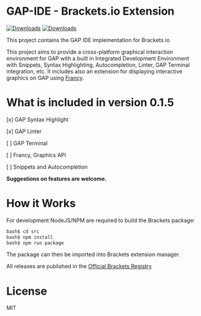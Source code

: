 # GAP-IDE - Brackets.io Extension

[![Downloads](https://badges.ml/gap-ide/total.svg)](https://brackets-extension-badges.github.io#gap-ide) [![Downloads](https://badges.ml/gap-ide/last-version.svg)](https://brackets-extension-badges.github.io#gap-ide)

This project contains the GAP IDE implementation for Brackets.io

This project aims to provide a cross-platform graphical interaction environment for GAP with a built in
Integrated Development Environment with Snippets, Syntax Highlighting, Autocompletion, 
Linter, GAP Terminal integration, etc. It includes also an extension for displaying interactive graphics on GAP using [Francy](https://github.com/mcmartins/francy).

# What is included in version 0.1.5

[x] GAP Syntax Highlight

[x] GAP Linter

[ ] GAP Terminal

[ ] Francy, Graphics API

[ ] Snippets and Autocompletion


**Suggestions on features are welcome.**

# How it Works 

For development NodeJS/NPM are required to build the Brackets package:

```bash
bash$ cd src
bash$ npm install
bash$ npm run package
```
The package can then be imported into Brackets extension manager.

All releases are published in the [Official Brackets Registry](https://registry.brackets.io/)

# License

MIT
